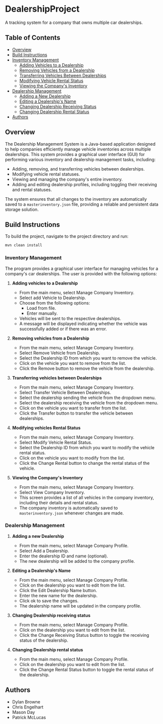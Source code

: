 # DealershipProject
A tracking system for a company that owns multiple car dealerships.

## Table of Contents
- [Overview](#overview)
- [Build Instructions](#build-instructions)
- [Inventory Management](#inventory-management)
  - [Adding Vehicles to a Dealership](#adding-vehicles-to-a-dealership)
  - [Removing Vehicles from a Dealership](#removing-vehicles-from-a-dealership)
  - [Transferring Vehicles Between Dealerships](#transferring-vehicles-between-dealerships)
  - [Modifying Vehicle Rental Status](#modifying-vehicle-rental-status)
  - [Viewing the Company's Inventory](#viewing-the-companys-inventory)
- [Dealership Management](#dealership-management)
  - [Adding a New Dealership](#adding-a-new-dealership)
  - [Editing a Dealership's Name](#editing-a-dealerships-name)
  - [Changing Dealership Receiving Status](#changing-dealership-receiving-status)
  - [Changing Dealership Rental Status](#changing-dealership-rental-status)
- [Authors](#authors)

## Overview
The Dealership Management System is a Java-based application designed to help companies efficiently manage vehicle inventories across multiple dealerships. This system provides a graphical user interface (GUI) for performing various inventory and dealership management tasks, including:

- Adding, removing, and transferring vehicles between dealerships.
- Modifying vehicle rental statuses.
- Viewing and managing the company's entire inventory.
- Adding and editing dealership profiles, including toggling their receiving and rental statuses.

The system ensures that all changes to the inventory are automatically saved to a `masterinventory.json` file, providing a reliable and persistent data storage solution.

## Build Instructions
To build the project, navigate to the project directory and run:
```bash
mvn clean install
```

### Inventory Management
The program provides a graphical user interface for managing vehicles for a company's car dealerships. The user is provided with the following options:

1. **Adding vehicles to a Dealership**
    - From the main menu, select Manage Company Inventory.
    - Select add Vehicle to Dealership.
    - Choose from the following options:
        - Load from file.
        - Enter manually.
    - Vehicles will be sent to the respective dealerships.
    - A message will be displayed indicating whether the vehicle was successfully added or if there was an error.

2. **Removing vehicles from a Dealership**
    - From the main menu, select Manage Company Inventory.
    - Select Remove Vehicle from Dealership.
    - Select the Dealership ID from which you want to remove the vehicle.
    - Click on the vehicle you want to remove from the list.
    - Click the Remove button to remove the vehicle from the dealership.

3. **Transferring vehicles between Dealerships**
    - From the main menu, select Manage Company Inventory.
    - Select Transfer Vehicle Between Dealerships.
    - Select the dealership sending the vehicle from the dropdown menu.
    - Select the dealership receiving the vehicle from the dropdown menu.
    - Click on the vehicle you want to transfer from the list.
    - Click the Transfer button to transfer the vehicle between dealerships.    

4. **Modifying vehicles Rental Status**
    - From the main menu, select Manage Company Inventory.
    - Select Modify Vehicle Rental Status.
    - Select the Dealership ID from which you want to modify the vehicle rental status.
    - Click on the vehicle you want to modify from the list.
    - Click the Change Rental button to change the rental status of the vehicle.

5. **Viewing the Company's Inventory**
    - From the main menu, select Manage Company Inventory.
    - Select View Company Inventory.
    - This screen provides a list of all vehicles in the company inventory, including their details and rental status.
    - The company inventory is automatically saved to `masterinventory.json` whenever changes are made.

### Dealership Management
1. **Adding a new Dealership**
    - From the main menu, select Manage Company Profile.
    - Select Add a Dealership.
    - Enter the dealership ID and name (optional).
    - The new dealership will be added to the company profile.


2. **Editing a Dealership's Name**
    - From the main menu, select Manage Company Profile.
    - Click on the dealership you want to edit from the list.
    - Click the Edit Dealership Name button.
    - Enter the new name for the dealership.
    - Click ok to save the changes.
    - The dealership name will be updated in the company profile.


3. **Changing Dealership receiving status**
    - From the main menu, select Manage Company Profile.
    - Click on the dealership you want to edit from the list.
    - Click the Change Receiving Status button to toggle the receiving status of the dealership.

4. **Changing Dealership rental status**
    - From the main menu, select Manage Company Profile.
    - Click on the dealership you want to edit from the list.
    - Click the Change Rental Status button to toggle the rental status of the dealership.

## Authors
- Dylan Browne
- Chris Engelhart
- Mason Day
- Patrick McLucas